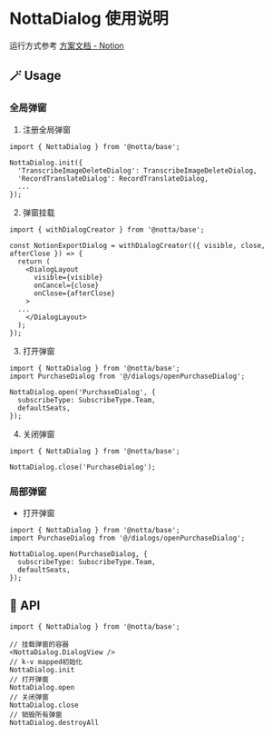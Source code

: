 # NottaDialog 使用说明

运行方式参考 [方案文档 - Notion](https://www.notion.so/notta-hq/Dialog-36c66f3d55d64ddb83054e661ceaca67)

## 🪄 Usage

### 全局弹窗

1. 注册全局弹窗

```tsx
import { NottaDialog } from '@notta/base';

NottaDialog.init({
  'TranscribeImageDeleteDialog': TranscribeImageDeleteDialog,
  'RecordTranslateDialog': RecordTranslateDialog,
  ...
});
```

2. 弹窗挂载

```tsx
import { withDialogCreator } from '@notta/base';

const NotionExportDialog = withDialogCreator(({ visible, close, afterClose }) => {
  return (
    <DialogLayout
      visible={visible}
      onCancel={close}
      onClose={afterClose}
    >
  ...
    </DialogLayout>
  );
});
```

3. 打开弹窗

```tsx
import { NottaDialog } from '@notta/base';
import PurchaseDialog from '@/dialogs/openPurchaseDialog';

NottaDialog.open('PurchaseDialog', {
  subscribeType: SubscribeType.Team,
  defaultSeats,
});
```

4. 关闭弹窗

```tsx
import { NottaDialog } from '@notta/base';

NottaDialog.close('PurchaseDialog');
```

### 局部弹窗

* 打开弹窗

```tsx
import { NottaDialog } from '@notta/base';
import PurchaseDialog from '@/dialogs/openPurchaseDialog';

NottaDialog.open(PurchaseDialog, {
  subscribeType: SubscribeType.Team,
  defaultSeats,
});
```

## 📙 API

```tsx
import { NottaDialog } from '@notta/base';

// 挂载弹窗的容器
<NottaDialog.DialogView />
// k-v mapped初始化
NottaDialog.init
// 打开弹窗
NottaDialog.open
// 关闭弹窗
NottaDialog.close
// 销毁所有弹窗
NottaDialog.destroyAll
```
